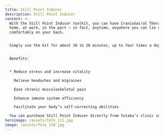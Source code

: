 ```yaml
---
title: Still Point Inducer
description: Still Point Inducer
content: >-
  With the Still Point Inducer toolkit, you can have CranioSacral Therapy at
  home, at work, in the part – in fact, anytime, anywhere you can lie down
  comfortably on your back.


  Simply use the kit for about 10 to 20 minutes, up to four times a day. You can just follow the simple instruction and relaxation music CD included in the kit.


  Benefits:


  * Reduce stress and increase vitality

    Relieve headaches and migraines

    Ease chronic musculoskeletal pain

    Enhance immune system efficiency

    Facilitate your body’s self-correcting abilities

  You can purchase Still Point Inducer directly from Yutaka’s clinic in the Massage Centre of Hobart or by post. (Product fee $40.00 plus postage).
heroimage: /assets/foto_111.jpg
image: /assets/foto_110.jpg
---
```

